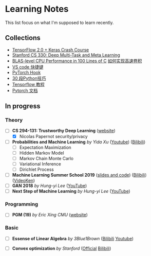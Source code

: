 # Learning Notes
This list focus on what I'm supposed to learn recently. 

## Collections 
* [TensorFlow 2.0 + Keras Crash Course](https://colab.research.google.com/drive/1UCJt8EYjlzCs1H1d1X0iDGYJsHKwu-NO#scrollTo=88ExjKfCo7aP)
* [Stanford CS 330: Deep Multi-Task and Meta Learning](http://cs330.stanford.edu/)
* [BLAS-level CPU Performance in 100 Lines of C](https://cs.stanford.edu/people/shadjis/blas.html) [如何实现高速卷积](https://mp.weixin.qq.com/s?__biz=MzUxNjcxMjQxNg==&mid=2247491545&idx=4&sn=5d1025a50b1d3e1f15c77b68bb329af3&chksm=f9a26d56ced5e440edd9b0f070db9c802a829b69c953e9e5073d69561d3a40813cb0f9398901&scene=0&xtrack=1&key=9ca3a05ed5363188422e33c15a29fd951eec66f6cbe88525e5a5173ee3b51d82c07efec02e8998b4a551cb1e0f20e955859501089e4cbfd10113125fa3b0634bc73f4f3fc76bec969c5e04ae53e3b813&ascene=14&uin=MTU3MTAxMzIzOQ%3D%3D&devicetype=Windows+10&version=62070141&lang=zh_CN&pass_ticket=xxXei65zSr1ITzqx4RGsic0rvCTHQvmDNbnvW%2BHda1ONlfXNGy9NBnZKx%2BMANztp)
* [VS code 快捷键](https://mp.weixin.qq.com/s?__biz=MzIwOTc2MTUyMg==&mid=2247491339&idx=3&sn=903911ad666dfa948fa036ec1265f130&chksm=976fba96a0183380f38dcebcf1871530edcb2ceb15528a72f2419168275675a33cfb5f8dff79&scene=0&xtrack=1&key=cc05756d3b1d1e7a8312fa5ed42a802d925073ae8b9e68e1f7ba4cfa33b07087376f254894feb2355601cb09d7173d11796d42ee71bac145afae21705eba26f58b26d99308db533a6f4632b8829e78ef&ascene=14&uin=MTU3MTAxMzIzOQ%3D%3D&devicetype=Windows+10&version=62070141&lang=zh_CN&pass_ticket=xxXei65zSr1ITzqx4RGsic0rvCTHQvmDNbnvW%2BHda1ONlfXNGy9NBnZKx%2BMANztp0)
* [PyTorch Hook](https://mp.weixin.qq.com/s?__biz=MzUxNjcxMjQxNg==&mid=2247491083&idx=4&sn=dcf03ca070fbcd2898425512b9c18df7&chksm=f9a26c84ced5e5921c2a9c10bd6d67793cc3a503c3dee520fbd38efc4313dc25aa40eb59bd93&scene=0&xtrack=1&key=8e29a0afef50367120bc011f9b4bcc8ce7cc38ebd4232b4bfc9131490bb912ade6c05cc2ac889a6bc76edc925626553ed8bb16fb35a119c475260e91c5264aad7994f49596dfaf0ae29389244d9d1e86&ascene=14&uin=MTU3MTAxMzIzOQ%3D%3D&devicetype=Windows+10&version=62070141&lang=zh_CN&pass_ticket=xxXei65zSr1ITzqx4RGsic0rvCTHQvmDNbnvW%2BHda1ONlfXNGy9NBnZKx%2BMANztp)
* [30 段Python技巧](https://mp.weixin.qq.com/s?__biz=MzA3MzI4MjgzMw==&mid=2650770670&idx=5&sn=332193c3453bdb70af400f63c6b78db0&chksm=871a4890b06dc186aa7e580446acbfc704b823f38df60e7039b4a6ba12fdb60fbf0e8819904a&scene=0&xtrack=1&key=8e29a0afef503671f9055dd94658260c67d1eed0d9932af5f8f9de07d5679e1f23b1e047419f9da9e8575532f589c6bba5e87e8fb027dac1873246059f1df0c060d5740f444d5b5a832cad67459b2c36&ascene=14&uin=MTU3MTAxMzIzOQ%3D%3D&devicetype=Windows+10&version=62070141&lang=zh_CN&pass_ticket=xxXei65zSr1ITzqx4RGsic0rvCTHQvmDNbnvW%2BHda1ONlfXNGy9NBnZKx%2BMANztp)
* [Tensorflow 教程](https://github.com/machinelearningmindset/TensorFlow-Course#basic-machine-learning)
* [Pytorch 文档](https://pytorch.org/docs/stable/index.html)

## In progress
### Theory
* [ ] **CS 294-131: Trustworthy Deep Learning** ([website](https://berkeley-deep-learning.github.io/cs294-131-s19/))
  * [x] Nicolas Papernot	security/privacy
* [ ] **Probabilities and Machine Learning** *by Yida Xu* ([Youtube](https://www.youtube.com/channel/UConITmGn5PFr0hxTI2tWD4Q/feed)) ([Bilibili](https://www.bilibili.com/video/av12802062))
  * [ ] Expectation Maximization
  * [ ] Hidden Markov Model
  * [ ] Markov Chain Monte Carlo
  * [ ] Variational Inference
  * [ ] Dirichlet Process
* [ ] **Machine Learning Summer School 2019** ([slides and code](https://github.com/mlss-2019)) ([Bilibili](https://www.bilibili.com/video/av63474628)) ([VideoKen](http://t.cn/AiHhBEZM))
* [ ] **GAN 2018** *by Hung-yi Lee* ([YouTube](https://www.youtube.com/playlist?list=PLJV_el3uVTsMq6JEFPW35BCiOQTsoqwNw))
* [ ] **Next Step of Machine Learning** *by Hung-yi Lee* ([YouTube](https://www.youtube.com/playlist?list=PLJV_el3uVTsOK_ZK5L0Iv_EQoL1JefRL4))
### Programming
* [ ] **PGM (19)** *by Eric Xing CMU* ([website](https://sailinglab.github.io/pgm-spring-2019/))
### Basic
* [ ] **Essense of Linear Algebra** *by 3Blue1Brown* ([Bilibili](https://www.bilibili.com/video/av5987715) [Youtube](https://www.youtube.com/watch?v=fNk_zzaMoSs))
* [ ] **Convex optimization** *by Stanford* ([Official](https://lagunita.stanford.edu/courses/Engineering/CVX101/Winter2014/about
) [Bilibili](https://www.bilibili.com/video/av32517559))

